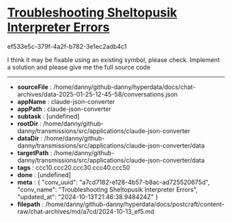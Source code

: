 # [Troubleshooting Sheltopusik Interpreter Errors](https://claude.ai/chat/a7cd7182-e128-4b57-b8ac-ad725520675d)

ef533e5c-379f-4a2f-b782-3e1ec2adb4c1

I think it may be fixable using an existing symbol, please check. Implement a solution and please give me the full source code

---

* **sourceFile** : /home/danny/github-danny/hyperdata/docs/chat-archives/data-2025-01-25-12-45-58/conversations.json
* **appName** : claude-json-converter
* **appPath** : claude-json-converter
* **subtask** : [undefined]
* **rootDir** : /home/danny/github-danny/transmissions/src/applications/claude-json-converter
* **dataDir** : /home/danny/github-danny/transmissions/src/applications/claude-json-converter/data
* **targetPath** : /home/danny/github-danny/transmissions/src/applications/claude-json-converter/data
* **tags** : ccc10.ccc20.ccc30.ccc40.ccc50
* **done** : [undefined]
* **meta** : {
  "conv_uuid": "a7cd7182-e128-4b57-b8ac-ad725520675d",
  "conv_name": "Troubleshooting Sheltopusik Interpreter Errors",
  "updated_at": "2024-10-13T21:46:38.948424Z"
}
* **filepath** : /home/danny/github-danny/hyperdata/docs/postcraft/content-raw/chat-archives/md/a7cd/2024-10-13_ef5.md